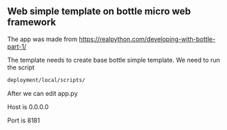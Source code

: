 ## Web simple template on bottle micro web framework
The app was made  from https://realpython.com/developing-with-bottle-part-1/

The template needs to create base bottle simple template.
We need to run the script
```bash
deployment/local/scripts/
```
After we can edit app.py

Host is 0.0.0.0

Port is 8181 